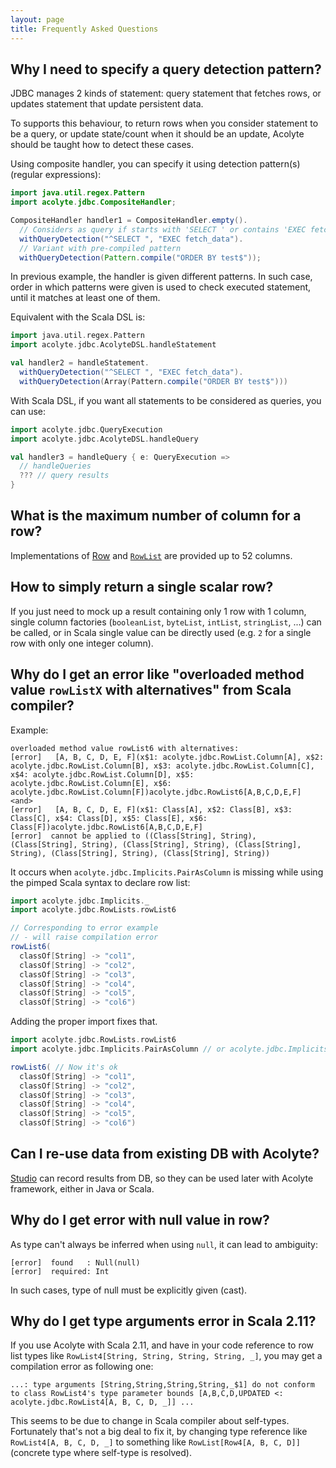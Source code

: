 ```yaml
---
layout: page
title: Frequently Asked Questions
---
```


## Why I need to specify a query detection pattern?

JDBC manages 2 kinds of statement: query statement that fetches rows, or updates statement that update persistent data.

To supports this behaviour, to return rows when you consider statement to be a query, or update state/count when it should be an update, Acolyte should be taught how to detect these cases.

Using composite handler, you can specify it using detection pattern(s) (regular expressions):

```java
import java.util.regex.Pattern
import acolyte.jdbc.CompositeHandler;

CompositeHandler handler1 = CompositeHandler.empty().
  // Considers as query if starts with 'SELECT ' or contains 'EXEC fetch_data'
  withQueryDetection("^SELECT ", "EXEC fetch_data"). 
  // Variant with pre-compiled pattern
  withQueryDetection(Pattern.compile("ORDER BY test$"));
```

In previous example, the handler is given different patterns. In such case, order in which patterns were given is used to check executed statement, until it matches at least one of them.

Equivalent with the Scala DSL is:

```scala
import java.util.regex.Pattern
import acolyte.jdbc.AcolyteDSL.handleStatement

val handler2 = handleStatement.
  withQueryDetection("^SELECT ", "EXEC fetch_data"). 
  withQueryDetection(Array(Pattern.compile("ORDER BY test$")))
```

With Scala DSL, if you want all statements to be considered as queries, you can use:

```scala
import acolyte.jdbc.QueryExecution
import acolyte.jdbc.AcolyteDSL.handleQuery

val handler3 = handleQuery { e: QueryExecution =>
  // handleQueries
  ??? // query results
}
```

## What is the maximum number of column for a row?

Implementations of [Row](http://acolyte.eu.org/jdbc-driver-javadoc/acolyte/jdbc/Row.html) and [`RowList`](http://acolyte.eu.org/jdbc-driver-javadoc/acolyte/jdbc/RowList.html) are provided up to 52 columns.

## How to simply return a single scalar row?

If you just need to mock up a result containing only 1 row with 1 column, single column factories (`booleanList`, `byteList`, `intList`, `stringList`, ...) can be called, or in Scala single value can be directly used (e.g. `2` for a single row with only one integer column).

## Why do I get an error like "overloaded method value `rowListX` with alternatives" from Scala compiler?

Example:
```
overloaded method value rowList6 with alternatives:
[error]   [A, B, C, D, E, F](x$1: acolyte.jdbc.RowList.Column[A], x$2: acolyte.jdbc.RowList.Column[B], x$3: acolyte.jdbc.RowList.Column[C], x$4: acolyte.jdbc.RowList.Column[D], x$5: acolyte.jdbc.RowList.Column[E], x$6: acolyte.jdbc.RowList.Column[F])acolyte.jdbc.RowList6[A,B,C,D,E,F] <and>
[error]   [A, B, C, D, E, F](x$1: Class[A], x$2: Class[B], x$3: Class[C], x$4: Class[D], x$5: Class[E], x$6: Class[F])acolyte.jdbc.RowList6[A,B,C,D,E,F]
[error]  cannot be applied to ((Class[String], String), (Class[String], String), (Class[String], String), (Class[String], String), (Class[String], String), (Class[String], String))
```

It occurs when `acolyte.jdbc.Implicits.PairAsColumn` is missing while using the pimped Scala syntax to declare row list:

```scala
import acolyte.jdbc.Implicits._
import acolyte.jdbc.RowLists.rowList6

// Corresponding to error example
// - will raise compilation error
rowList6(
  classOf[String] -> "col1", 
  classOf[String] -> "col2",
  classOf[String] -> "col3",
  classOf[String] -> "col4",
  classOf[String] -> "col5",
  classOf[String] -> "col6")
```

Adding the proper import fixes that.

```scala
import acolyte.jdbc.RowLists.rowList6
import acolyte.jdbc.Implicits.PairAsColumn // or acolyte.jdbc.Implicits._

rowList6( // Now it's ok
  classOf[String] -> "col1", 
  classOf[String] -> "col2",
  classOf[String] -> "col3",
  classOf[String] -> "col4",
  classOf[String] -> "col5",
  classOf[String] -> "col6")
```

## Can I re-use data from existing DB with Acolyte?

[Studio](../studio/) can record results from DB, so they can be used later with Acolyte framework, either in Java or Scala.

## Why do I get error with null value in row?

As type can't always be inferred when using `null`, it can lead to ambiguity:

```
[error]  found   : Null(null)
[error]  required: Int
```

In such cases, type of null must be explicitly given (cast).

## Why do I get type arguments error in Scala 2.11?

If you use Acolyte with Scala 2.11, and have in your code reference to row list types like `RowList4[String, String, String, String, _]`, you may get a compilation error as following one:

```
...: type arguments [String,String,String,String,_$1] do not conform to class RowList4's type parameter bounds [A,B,C,D,UPDATED <: acolyte.jdbc.RowList4[A, B, C, D, _]] ...
```

This seems to be due to change in Scala compiler about self-types. Fortunately that's not a big deal to fix it, by changing type reference like `RowList4[A, B, C, D, _]` to something like `RowList[Row4[A, B, C, D]]` (concrete type where self-type is resolved).
